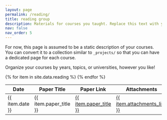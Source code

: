 ```yaml
---
layout: page
permalink: /reading/
title: reading group
description: Materials for courses you taught. Replace this text with your description.
nav: false
nav_order: 5
---
```


For now, this page is assumed to be a static description of your courses. You can convert it to a collection similar to `_projects/` so that you can have a dedicated page for each course.

Organize your courses by years, topics, or universities, however you like!


<div class="container mt-5">
  <div class="table-container" style="max-height: 400px; overflow-y: auto;">
    <table class="table table-striped">
      <thead>
        <tr>
          <th>Date</th>
          <th>Paper Title</th>
          <th>Paper Link</th>
          <th>Attachments</th>
          <th>Speaker</th>
        </tr>
      </thead>
      <tbody>
        {% for item in site.data.reading %}
        <tr>
          <td>{{ item.date }}</td>
          <td>{{ item.paper_title }}</td>
          <td><a href="{{ item.paper_link }}">{{ item.paper_title }}</a></td>
          <td><a href="{{ item.attachments_link }}">{{ item.attachments_link }}</a></td>
          <!-- <td><a href="{{ item.paper_link }}">[PDF]</a></td>
          <td><a href="{{ item.attachments_link }}">[PPT]</a></td> -->
          <td>{{ item.speaker }}</td>
        </tr>
        {% endfor %}
      </tbody>
    </table>    
  </div>
</div>


